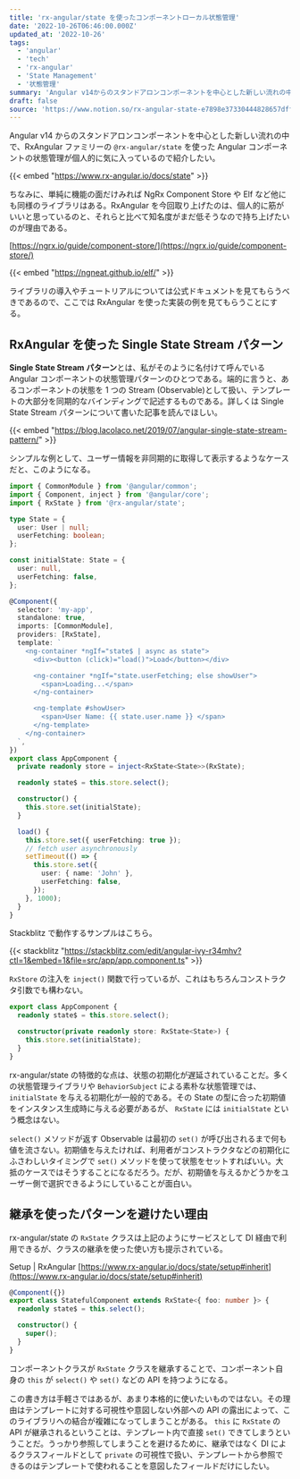 ```yaml
---
title: 'rx-angular/state を使ったコンポーネントローカル状態管理'
date: '2022-10-26T06:46:00.000Z'
updated_at: '2022-10-26'
tags:
  - 'angular'
  - 'tech'
  - 'rx-angular'
  - 'State Management'
  - '状態管理'
summary: 'Angular v14からのスタンドアロンコンポーネントを中心とした新しい流れの中で、RxAngularファミリーの `@rx-angular/state` を使ったAngularコンポーネントの状態管理が個人的に気に入っているので紹介したい。'
draft: false
source: 'https://www.notion.so/rx-angular-state-e7898e37330444828657dff38ca1f349'
---
```


Angular v14 からのスタンドアロンコンポーネントを中心とした新しい流れの中で、RxAngular ファミリーの `@rx-angular/state` を使った Angular コンポーネントの状態管理が個人的に気に入っているので紹介したい。

{{< embed "https://www.rx-angular.io/docs/state" >}}

ちなみに、単純に機能の面だけみれば NgRx Component Store や Elf など他にも同様のライブラリはある。RxAngular を今回取り上げたのは、個人的に筋がいいと思っているのと、それらと比べて知名度がまだ低そうなので持ち上げたいのが理由である。

[https://ngrx.io/guide/component-store/](https://ngrx.io/guide/component-store/)

{{< embed "https://ngneat.github.io/elf/" >}}

ライブラリの導入やチュートリアルについては公式ドキュメントを見てもらうべきであるので、ここでは RxAngular を使った実装の例を見てもらうことにする。

## RxAngular を使った Single State Stream パターン

**Single State Stream パターン**とは、私がそのように名付けて呼んでいる Angular コンポーネントの状態管理パターンのひとつである。端的に言うと、あるコンポーネントの状態を 1 つの Stream (Observable)として扱い、テンプレートの大部分を同期的なバインディングで記述するものである。詳しくは Single State Stream パターンについて書いた記事を読んでほしい。

{{< embed "https://blog.lacolaco.net/2019/07/angular-single-state-stream-pattern/" >}}

シンプルな例として、ユーザー情報を非同期的に取得して表示するようなケースだと、このようになる。

```typescript
import { CommonModule } from '@angular/common';
import { Component, inject } from '@angular/core';
import { RxState } from '@rx-angular/state';

type State = {
  user: User | null;
  userFetching: boolean;
};

const initialState: State = {
  user: null,
  userFetching: false,
};

@Component({
  selector: 'my-app',
  standalone: true,
  imports: [CommonModule],
  providers: [RxState],
  template: `
    <ng-container *ngIf="state$ | async as state">
      <div><button (click)="load()">Load</button></div>

      <ng-container *ngIf="state.userFetching; else showUser">
        <span>Loading...</span>
      </ng-container>

      <ng-template #showUser>
        <span>User Name: {{ state.user.name }} </span>
      </ng-template>
    </ng-container>
  `,
})
export class AppComponent {
  private readonly store = inject<RxState<State>>(RxState);

  readonly state$ = this.store.select();

  constructor() {
    this.store.set(initialState);
  }

  load() {
    this.store.set({ userFetching: true });
    // fetch user asynchronously
    setTimeout(() => {
      this.store.set({
        user: { name: 'John' },
        userFetching: false,
      });
    }, 1000);
  }
}
```

Stackblitz で動作するサンプルはこちら。

{{< stackblitz "https://stackblitz.com/edit/angular-ivy-r34mhv?ctl=1&embed=1&file=src/app/app.component.ts" >}}

`RxStore` の注入を `inject()` 関数で行っているが、これはもちろんコンストラクタ引数でも構わない。

```typescript
export class AppComponent {
  readonly state$ = this.store.select();

  constructor(private readonly store: RxState<State>) {
    this.store.set(initialState);
  }
}
```

rx-angular/state の特徴的な点は、状態の初期化が遅延されていることだ。多くの状態管理ライブラリや `BehaviorSubject` による素朴な状態管理では、 `initialState` を与える初期化が一般的である。その State の型に合った初期値をインスタンス生成時に与える必要があるが、 `RxState` には `initialState` という概念はない。

`select()` メソッドが返す Observable は最初の `set()` が呼び出されるまで何も値を流さない。初期値を与えたければ、利用者がコンストラクタなどの初期化にふさわしいタイミングで `set()` メソッドを使って状態をセットすればいい。大抵のケースではそうすることになるだろう。だが、初期値を与えるかどうかをユーザー側で選択できるようにしていることが面白い。

## 継承を使ったパターンを避けたい理由

rx-angular/state の `RxState` クラスは上記のようにサービスとして DI 経由で利用できるが、クラスの継承を使った使い方も提示されている。

Setup | RxAngular [https://www.rx-angular.io/docs/state/setup#inherit](https://www.rx-angular.io/docs/state/setup#inherit)

```typescript
@Component({})
export class StatefulComponent extends RxState<{ foo: number }> {
  readonly state$ = this.select();

  constructor() {
    super();
  }
}
```

コンポーネントクラスが `RxState` クラスを継承することで、コンポーネント自身の `this` が `select()` や `set()` などの API を持つようになる。

この書き方は手軽さではあるが、あまり本格的に使いたいものではない。その理由はテンプレートに対する可視性や意図しない外部への API の露出によって、このライブラリへの結合が複雑になってしまうことがある。 `this` に `RxState` の API が継承されるということは、テンプレート内で直接 `set()` できてしまうということだ。うっかり参照してしまうことを避けるために、継承ではなく DI によるクラスフィールドとして `private` の可視性で扱い、テンプレートから参照できるのはテンプレートで使われることを意図したフィールドだけにしたい。
